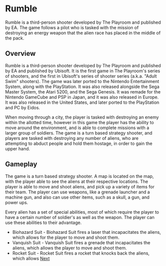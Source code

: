 # Rumble

Rumble is a third-person shooter developed by The Playroom and published by EA. The game follows a pilot who is tasked with the mission of destroying an energy weapon that the alien race has placed in the middle of the pack.

## Overview

Rumble is a third-person shooter developed by The Playroom and published by EA and published by Ubisoft. It is the first game in The Playroom's series of shooters, and the first in Ubisoft's series of shooter series (a.k.a. "Adult Swim" shooters). The game was later ported to the Nintendo Entertainment System, along with the PlayStation. It was also released alongside the Sega Master System, the Atari 5200, and the Sega Genesis. It was remade for the Nintendo GameCube and PSP in Japan, and it was also released in Europe. It was also released in the United States, and later ported to the PlayStation and PC by Eidos.

When moving through a city, the player is tasked with destroying an enemy within the allotted time, however in this game the player has the ability to move around the environment, and is able to complete missions with a larger group of soldiers. The game is a turn based strategy shooter, and players are tasked with destroying any number of aliens, who are attempting to abduct people and hold them hostage, in order to gain the upper hand.

## Gameplay

The game is a turn based strategy shooter. A map is located on the map, with the player able to see the aliens at their respective locations. The player is able to move and shoot aliens, and pick up a variety of items for their team. The player can use weapons, like a grenade launcher and a machine gun, and also can use other items, such as a skull, a gun, and power ups.

Every alien has a set of special abilities, most of which require the player to have a certain number of soldier's as well as the weapon. The player can use these abilities to their advantage.

*   Biohazard Suit - Biohazard Suit fires a laser that incapacitates the aliens, which allows for the player to move and shoot them.
*   Vanquish Suit - Vanquish Suit fires a grenade that incapacitates the aliens, which allows the player to move and shoot them.
*   Rocket Suit - Rocket Suit fires a rocket that knocks back the aliens, which allows
[Next](43.md)